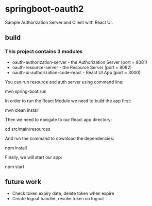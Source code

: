# springboot-oauth2

Sample Authorization Server and Client with React UI.

## build

### This project contains 3 modules

- oauth-authorization-server - the Authorization Server (port = 8081)
- oauth-resource-server - the Resource Server (port = 8082)
- oauth-ui-authorization-code-react - React UI App (port = 3000)

You can run resource and auth server using command line:

  mvn spring-boot:run

In order to run the React Module we need to build the app first:
  
  mvn clean install

Then we need to navigate to our React app directory:

  cd src/main/resources

And run the command to download the dependencies:
  
  npm install

Finally, we will start our app:

  npm start

## future work

- Check token expiry date, delete token when expire
- Create logout handler, revoke  token on logout

